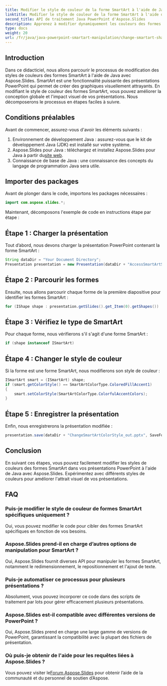```yaml
---
title: Modifier le style de couleur de la forme SmartArt à l'aide de Java
linktitle: Modifier le style de couleur de la forme SmartArt à l'aide de Java
second_title: API de traitement Java PowerPoint d'Aspose.Slides
description: Apprenez à modifier dynamiquement les couleurs des formes SmartArt dans PowerPoint avec Java et Aspose.Slides. Améliorez l’attrait visuel sans effort.
type: docs
weight: 20
url: /fr/java/java-powerpoint-smartart-manipulation/change-smartart-shape-color-style-java/
---
```

## Introduction
Dans ce didacticiel, nous allons parcourir le processus de modification des styles de couleurs des formes SmartArt à l'aide de Java avec Aspose.Slides. SmartArt est une fonctionnalité puissante des présentations PowerPoint qui permet de créer des graphiques visuellement attrayants. En modifiant le style de couleur des formes SmartArt, vous pouvez améliorer la conception globale et l'impact visuel de vos présentations. Nous décomposerons le processus en étapes faciles à suivre.
## Conditions préalables
Avant de commencer, assurez-vous d'avoir les éléments suivants :
1. Environnement de développement Java : assurez-vous que le kit de développement Java (JDK) est installé sur votre système.
2.  Aspose.Slides pour Java : téléchargez et installez Aspose.Slides pour Java à partir du[site web](https://releases.aspose.com/slides/java/).
3. Connaissance de base de Java : une connaissance des concepts du langage de programmation Java sera utile.
## Importer des packages
Avant de plonger dans le code, importons les packages nécessaires :
```java
import com.aspose.slides.*;
```
Maintenant, décomposons l'exemple de code en instructions étape par étape :
## Étape 1 : Charger la présentation
Tout d’abord, nous devons charger la présentation PowerPoint contenant la forme SmartArt :
```java
String dataDir = "Your Document Directory";
Presentation presentation = new Presentation(dataDir + "AccessSmartArtShape.pptx");
```
## Étape 2 : Parcourir les formes
Ensuite, nous allons parcourir chaque forme de la première diapositive pour identifier les formes SmartArt :
```java
for (IShape shape : presentation.getSlides().get_Item(0).getShapes())
```
## Étape 3 : Vérifiez le type de SmartArt
Pour chaque forme, nous vérifierons s'il s'agit d'une forme SmartArt :
```java
if (shape instanceof ISmartArt)
```
## Étape 4 : Changer le style de couleur
Si la forme est une forme SmartArt, nous modifierons son style de couleur :
```java
ISmartArt smart = (ISmartArt) shape;
if (smart.getColorStyle() == SmartArtColorType.ColoredFillAccent1)
{
    smart.setColorStyle(SmartArtColorType.ColorfulAccentColors);
}
```
## Étape 5 : Enregistrer la présentation
Enfin, nous enregistrerons la présentation modifiée :
```java
presentation.save(dataDir + "ChangeSmartArtColorStyle_out.pptx", SaveFormat.Pptx);
```
## Conclusion
En suivant ces étapes, vous pouvez facilement modifier les styles de couleurs des formes SmartArt dans vos présentations PowerPoint à l'aide de Java avec Aspose.Slides. Expérimentez avec différents styles de couleurs pour améliorer l'attrait visuel de vos présentations.
## FAQ
### Puis-je modifier le style de couleur de formes SmartArt spécifiques uniquement ?
Oui, vous pouvez modifier le code pour cibler des formes SmartArt spécifiques en fonction de vos besoins.
### Aspose.Slides prend-il en charge d’autres options de manipulation pour SmartArt ?
Oui, Aspose.Slides fournit diverses API pour manipuler les formes SmartArt, notamment le redimensionnement, le repositionnement et l'ajout de texte.
### Puis-je automatiser ce processus pour plusieurs présentations ?
Absolument, vous pouvez incorporer ce code dans des scripts de traitement par lots pour gérer efficacement plusieurs présentations.
### Aspose.Slides est-il compatible avec différentes versions de PowerPoint ?
Oui, Aspose.Slides prend en charge une large gamme de versions de PowerPoint, garantissant la compatibilité avec la plupart des fichiers de présentation.
### Où puis-je obtenir de l'aide pour les requêtes liées à Aspose.Slides ?
 Vous pouvez visiter le[Forum Aspose.Slides](https://forum.aspose.com/c/slides/11) pour obtenir l’aide de la communauté et du personnel de soutien d’Aspose.